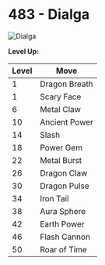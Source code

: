 # 483 - Dialga
![][483]

**Level Up:**

Level | Move
---   | ---
  1   | Dragon Breath
  1   | Scary Face
  6   | Metal Claw
 10   | Ancient Power
 14   | Slash
 18   | Power Gem
 22   | Metal Burst
 26   | Dragon Claw
 30   | Dragon Pulse
 34   | Iron Tail
 38   | Aura Sphere
 42   | Earth Power
 46   | Flash Cannon
 50   | Roar of Time



[483]: https://raw.githubusercontent.com/PokeAPI/sprites/master/sprites/pokemon/483.png "Dialga"
